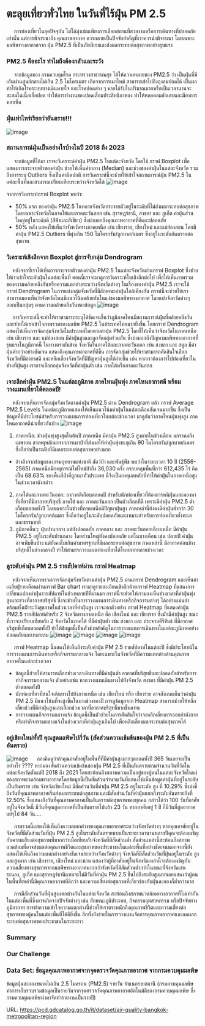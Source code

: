 # ตะลุยเที่ยวทั่วไทย ในวันที่ไร้ฝุ่น PM 2.5
&nbsp;&nbsp;&nbsp;&nbsp; การท่องเที่ยวในยุคปัจจุบัน ไม่ได้มุ่งเน้นเพียงการเลือกสถานที่สวยงามหรือการเดินทางที่ปลอดภัยเท่านั้น แต่การพิจารณาถึง คุณภาพอากาศ ควรกลายเป็นปัจจัยสำคัญที่เราควรนำพิจารณา โดยเฉพาะมลพิษทางอากาศจาก ฝุ่น PM2.5 ที่เป็นภัยเงียบและส่งผลกระทบต่อสุขภาพอย่างรุนแรง

###  PM2.5 คืออะไร ทำไมถึงต้องกลัวและระวัง
&nbsp;&nbsp;&nbsp;&nbsp; จากข้อมูลของ กรมควบคุมโรค กระทรวงสาธารณสุข ได้ให้ความหมายของ PM2.5 ว่า เป็นฝุ่นที่มีเส้นผ่านศูนย์กลางไม่เกิน 2.5 ไมโครเมตร เกิดจากการเผาไหม้ สามารถเข้าไปถึงถุงลมปอดได้ เป็นผลทำให้เกิดโรคระบบทางเดินหายใจ และโรคปอดต่าง ๆ หากได้รับในปริมาณมากหรือเป็นเวลานานจะสะสมในเนื้อเยื่อปอด ทำให้การทำงานของปอดเสื่อมประสิทธิภาพลง ทำให้หลอดลมอักเสบและมีอาการหอบหืด
### ฝุ่นเท่าไหร่เรียกว่าอันตราย!!!

![image](Pictures/PM2.5_Level_New.jpg)

### สถานการณ์ฝุ่นเป็นอย่างไรบ้างในปี 2018 ถึง 2023
&nbsp;&nbsp;&nbsp;&nbsp; จากข้อมูลที่ได้มา เราจะวิเคราะห์ค่าฝุ่น PM2.5 ในแต่ละจังหวัด โดยใช้ กราฟ Boxplot เพื่อแสดงการกระจายตัวของค่าฝุ่น ช่วยให้เห็นค่ากลาง (Median) และช่วงของค่าฝุ่นในแต่ละจังหวัด รวมถึงการระบุ Outliers ซึ่งเป็นค่าผิดปกติ การวิเคราะห์นี้จะช่วยให้เข้าใจสถานการณ์ฝุ่น PM2.5 ในแต่ละพื้นที่และสามารถเปรียบเทียบระหว่างจังหวัดได้
![image](Pictures/Boxplot_All_Region.png)

จากการวิเคราะห์กราฟ Boxplot พบว่า:

- 50% แรก ของค่าฝุ่น PM2.5 ในหลายจังหวัดกระจายตัวอยู่ในระดับที่ไม่ส่งผลกระทบต่อสุขภาพ โดยเฉพาะจังหวัดในภาคใต้และภาคตะวันออก เช่น สุราษฎร์ธานี, สงขลา และ ภูเก็ต ค่าฝุ่นส่วนใหญ่อยู่ในระดับดี (สีฟ้าและสีเขียว) ซึ่งบ่งบอกถึงคุณภาพอากาศที่ดีและปลอดภัย
- 50% หลัง แสดงให้เห็นว่าจังหวัดทางภาคเหนือ เช่น เชียงราย, เชียงใหม่ และแม่ฮ่องสอน  โดยมีค่าฝุ่น PM2.5 Outliers ที่พุ่งเกิน 150 ไมโครกรัม/ลูกบาศก์เมตร ซึ่งอยู่ในระดับอันตรายต่อสุขภาพ

### วิเคราะห์เชิงลึกจาก Boxplot สู่การจับกลุ่ม Dendrogram
&nbsp;&nbsp;&nbsp;&nbsp;หลังจากที่เราได้เห็นการกระจายตัวของค่าฝุ่น PM2.5 ในแต่ละจังหวัดผ่านกราฟ Boxplot ซึ่งช่วยให้เราเข้าใจระดับฝุ่นในแต่ละพื้นที่ ตอนนี้เราจะมาดูการวิเคราะห์ในเชิงลึกต่อไป เพื่อให้เห็นภาพรวมของความคล้ายคลึงกันหรือความแตกต่างระหว่างจังหวัดต่างๆ ในเรื่องของค่าฝุ่น PM2.5 เราจะใช้กราฟ Dendrogram ในการแบ่งกลุ่มจังหวัดที่มีลักษณะค่าฝุ่นใกล้เคียงกัน กราฟนี้จะช่วยให้เราสามารถมองเห็นว่าจังหวัดไหนมีแนวโน้มคล้ายกันในแง่ของมลพิษทางอากาศ โดยแบ่งจังหวัดต่างๆ ออกเป็นกลุ่มๆ ตามความคล้ายคลึงกันของข้อมูล
![image](Pictures/Thai_Dendrogram.png)

&nbsp;&nbsp;&nbsp;&nbsp;การวิเคราะห์นี้จะทำให้เราสามารถระบุได้ชัดเจนขึ้นว่าภูมิภาคไหนมีสถานการณ์ฝุ่นที่คล้ายคลึงกัน และช่วยให้เราเข้าใจภาพรวมของมลพิษ PM2.5 ในประเทศไทยมากยิ่งขึ้น โดยกราฟ Dendrogram แสดงให้เห็นการจัดกลุ่มจังหวัดในประเทศไทยตามค่าฝุ่น PM2.5 โดยชี้ให้เห็นว่าจังหวัดในภาคเหนือ เช่น เชียงราย และ แม่ฮ่องสอน มีค่าฝุ่นสูงและถูกจัดกลุ่มร่วมกัน ซึ่งบ่งบอกถึงปัญหามลพิษทางอากาศที่รุนแรงในภูมิภาคนี้ ในทางตรงกันข้าม จังหวัดในภาคใต้และภาคตะวันออก เช่น สงขลา และ สตูล มีค่าฝุ่นต่ำกว่าอย่างชัดเจน แสดงถึงคุณภาพอากาศที่ดีขึ้น การจัดกลุ่มช่วยให้เราสามารถตัดสินใจเลือกจังหวัดที่มีอากาศดี และหลีกเลี่ยงจังหวัดที่มีปัญหาฝุ่นสูงได้ง่ายขึ้น เช่น หากเราต้องการไปท่องเที่ยวในช่วงที่ฝุ่นสูง เราอาจเลือกกลุ่มจังหวัดที่ค่าฝุ่นต่ำ เช่น ภาคใต้หรือภาคตะวันออก

### เจาะลึกค่าฝุ่น PM2.5 ในแต่ละภูมิภาค ภาคไหนฝุ่นพุ่ง ภาคไหนอากาศดี พร้อมวางแผนเที่ยวได้ตลอดปี!
&nbsp;&nbsp;&nbsp;&nbsp;หลังจากเห็นการจัดกลุ่มจังหวัดตามค่าฝุ่น PM2.5 ผ่าน Dendrogram แล้ว กราฟ Average PM2.5 Levels ในแต่ละภูมิภาคแสดงให้เห็นแนวโน้มค่าฝุ่นในแต่ละเดือนชัดเจนมากขึ้น ซึ่งเป็นข้อมูลที่มีประโยชน์สำหรับการวางแผนการท่องเที่ยวในแต่ละช่วงเวลา มาดูกันว่าภาคไหนฝุ่นพุ่งสูง ภาคไหนอากาศดีน่าเที่ยวกันบ้าง
![image](Pictures/Average_PM2.5_Region.png)

 

 1. ภาคเหนือ: ช่วงฝุ่นพุ่งสูงสุดในต้นปี
ภาคเหนือ มีค่าฝุ่น PM2.5 สูงมากในช่วงเดือน มกราคมถึงเมษายน สาเหตุหลักมาจากการเผาป่าที่ส่งผลให้ค่าฝุ่นพุ่งทะลุเกิน 90 ไมโครกรัม/ลูกบาศก์เมตร ซึ่งถือว่าเป็นระดับที่มีผลกระทบต่อสุขภาพอย่างมาก
- อ้างอิงจากข้อมูลของกรมอุทยานแห่งชาติ สัตว์ป่า และพันธุ์พืช พบว่าในระยะเวลา 10 ปี (2556-2565) ภาคเหนือมีเหตุการณ์ไฟไหม้ป่าถึง 36,030 ครั้ง ครอบคลุมพื้นที่กว่า 612,435 ไร่ คิดเป็น 68.63% ของพื้นที่ป่าที่ถูกเผาทั่วประเทศ นี่จึงเป็นเหตุผลหลักที่ทำให้ค่าฝุ่นในภาคเหนือสูงในช่วงเวลาดังกล่าว
 2. ภาคใต้และภาคตะวันออก: อากาศดีเกือบตลอดปี
สำหรับนักท่องเที่ยวที่ต้องการหนีฝุ่นและมองหาที่เที่ยวที่มีอากาศบริสุทธิ์ ภาคใต้ และ ภาคตะวันออก เป็นตัวเลือกที่ดี เพราะมีค่าฝุ่น PM2.5 ต่ำเกือบตลอดทั้งปี โดยเฉพาะในช่วงที่ภาคเหนือมีปัญหาฝุ่นสูง ภาคเหล่านี้ยังคงมีค่าฝุ่นต่ำกว่า 30 ไมโครกรัม/ลูกบาศก์เมตร ซึ่งถือว่าอยู่ในระดับปลอดภัยและเหมาะสำหรับการท่องเที่ยวทั้งทะเลและธรรมชาติ
 3. ภูมิภาคอื่นๆ: ฝุ่นปานกลาง แต่ยังปลอดภัย
ภาคกลาง และ ภาคตะวันออกเฉียงเหนือ มีค่าฝุ่น PM2.5 อยู่ในระดับปานกลาง โดยส่วนใหญ่ยังคงปลอดภัย แต่ในบางเดือน เช่น ปลายปี ค่าฝุ่นอาจเพิ่มขึ้นบ้าง แต่ยังคงไม่เกินค่ามาตรฐานที่มีผลกระทบต่อสุขภาพ ภาคเหล่านี้ มีอากาศค่อนข้างบริสุทธิ์ในช่วงกลางปี ทำให้สามารถวางแผนท่องเที่ยวได้ในหลากหลายช่วงเวลา

### ดูระดับค่าฝุ่น PM 2.5 รายสัปดาห์ผ่าน กราฟ Heatmap
&nbsp;&nbsp;&nbsp;&nbsp;หลังจากเห็นภาพรวมการจัดกลุ่มจังหวัดตามค่าฝุ่น PM2.5 ผ่านกราฟ Dendrogram และเห็นค่าเฉลี่ยฝุ่รายเดือนผ่านกราฟ Bar chart เรามาดูรายละเอียดเชิงลึกด้วยกราฟ Heatmap ที่แสดงการเปลี่ยนแปลงค่าฝุ่นรายสัปดาห์ในช่วงหลายปีที่ผ่านมา กราฟนี้จะช่วยให้เรามองเห็นช่วงเวลาที่ค่าฝุ่นพุ่งสูงและช่วงที่อากาศบริสุทธิ์ ซึ่งจะช่วยในการวางแผนการเดินทางหรือกิจกรรมต่างๆ ได้อย่างแม่นยำ พร้อมทั้งเฝ้าระวังสุขภาพในช่วงเวลาที่ค่าฝุ่นสูง  เราจะยกตัวอย่าง กราฟ Heatmap ที่แสดงค่าฝุ่น PM2.5 รายสัปดาห์สำหรับ 2 จังหวัดทางภาคเหนือ คือ เชียงใหม่ และ เชียงราย ซึ่งมักมีค่าฝุ่นสูง ขณะที่เราจะเปรียบเทียบกับ 2 จังหวัดในภาคใต้ ที่มีค่าฝุ่นต่ำ เช่น สงขลา และ ประจวบคีรีขันธ์ ที่มีอากาศบริสุทธิ์เกือบตลอดทั้งปี ทำให้ข้อมูลนี้เป็นตัวช่วยสำคัญในการวางแผนการเดินทางในแต่ละภูมิภาคอย่างปลอดภัยและเหมาะสม
![image](Pictures/ChiangRai.png)
![image](Pictures/MaeHongSon.png)
![image](Pictures/Satun.png)
![image](Pictures/Songkhla.png)


&nbsp;&nbsp;&nbsp;&nbsp; กราฟ Heatmap นี้แสดงให้เห็นถึงระดับค่าฝุ่น PM 2.5 รายสัปดาห์ในแต่ละปี ซึ่งมีประโยชน์ในการวางแผนการเดินทางหรือกิจกรรมกลางแจ้ง โดยเฉพาะในจังหวัดที่มีความแตกต่างด้านคุณภาพอากาศในแต่ละช่วงเวลา
-  ข้อมูลนี้ช่วยให้สามารถเลือกช่วงเวลาเดินทางที่มีค่าฝุ่นต่ำ   อากาศที่บริสุทธิ์และปลอดภัยสำหรับการทำกิจกรรมกลางแจ้ง ตัวอย่างเช่น หากวางแผนเดินทางไปยังจังหวัด สงขลา ที่มีค่าฝุ่น PM 2.5 ต่ำตลอดทั้งปี  
-  นักท่องเที่ยวที่สนใจเดินทางไปยังภาคเหนือ เช่น  เชียงใหม่ หรือ เชียงราย  อาจสังเกตเห็นว่าค่าฝุ่น PM 2.5 มีแนวโน้มที่จะสูงขึ้นในบางช่วงของปี การดูข้อมูลจาก Heatmap สามารถช่วยให้หลีกเลี่ยงช่วงที่มีค่าฝุ่นสูงและเลือกช่วงเวลาที่อากาศบริสุทธิ์มากขึ้นแทน
-  การวางแผนกิจกรรมกลางแจ้ง ข้อมูลนี้เป็นตัวช่วยในการตัดสินใจว่าจะหลีกเลี่ยงการออกกำลังกายหรือทำกิจกรรมกลางแจ้งในช่วงเวลาที่ค่าฝุ่นสูงเกินไป เพื่อหลีกเลี่ยงผลกระทบต่อสุขภาพได้


### อยู่เชียงใหม่ทั้งปี คุณสูดมลพิษไปกี่วัน (สัดส่วนความเข้มข้นของฝุ่น PM 2.5 ที่เป็นอันตราย)

![image](Pictures/Proportion_Pollution_Level.png) 
&nbsp;&nbsp;&nbsp;&nbsp; ลองคิดดูว่าถ้าคุณอาศัยอยู่ในพื้นที่ที่มีค่าฝุ่นสูงมากๆตลอดทั้งปี 365 วันเลยจะเป็นอย่างไร ???? หากมองสัดส่วนความเข้มข้นของฝุ่น PM 2.5 ที่เป็นอันตรายตามจำนวนวันที่วัดในแต่ละจังหวัดตั้งแต่ปี 2018 ถึง 2021 โดยสะท้อนถึงสภาพความเป็นอยู่ของผู้คนในแต่ละจังหวัดในแง่ของสภาพแวดล้อมทางอากาศโดยข้อมูลนี้เป็นสัดส่วนจำนวนวันที่แสดงให้เห็นข้อมูลค่าฝุ่นที่อยู่ในระดับเป็นอันตราย เช่น จังหวัดเชียงใหม่ มีสัดส่วนวันที่ค่าฝุ่น PM 2.5 อยู่ในระดับ สูง ที่ 10.29% ซึ่งบ่งชี้ถึงวันที่คุณภาพอากาศเริ่มส่งผลกระทบต่อสุขภาพ และมีสัดส่วนวันที่ค่าฝุ่นแยกถึงระดับอันตรายถึงที่ 12.50% ซึ่งแสดงถึงวันที่คุณภาพอากาศเป็นอันตรายต่อสุขภาพของทุกคน กล่าวได้ว่า 100 วันที่อาศัยอยู่ในจังหวัดนี้ มีวันที่คุณสูดอากาศที่เป็นอันตรายไปแล้ว 23 วัน หากอาศัยอยู่ 1 ปี  ก็มีวันที่สูดอากาศแย่ๆไป 84 วัน….

&nbsp;&nbsp;&nbsp;&nbsp; ภาพรวมนี้แสดงให้เห็นถึงความแตกต่างของคุณภาพอากาศระหว่างจังหวัดต่างๆ หากคุณอาศัยอยู่ในจังหวัดที่มีสัดส่วนวันที่ฝุ่น PM 2.5 สูงในระดับอันตรายมากเป็นระยะเวลานานหลายปีคุณจะต้องเผชิญกับความเสี่ยงต่อสุขภาพที่มากกว่าเมื่อเทียบกับจังหวัดที่มีสัดส่วนต่ำ สัดส่วนเหล่านี้สะท้อนถึงสภาพแวดล้อมที่อาจส่งผลต่อคุณภาพชีวิตและสุขภาพของประชาชนในแต่ละพื้นที่อย่างชัดเจนนอกจากนี้ยังแสดงให้เห็นถึงความแตกต่างอย่างชัดเจนระหว่างจังหวัดต่างๆ จังหวัดที่มีสัดส่วนวันที่ฝุ่นอยู่ในระดับ สูง และสูงมาก เช่น เชียงราย, เชียงใหม่ และน่าน แสดงว่าผู้ที่อาศัยอยู่ในจังหวัดเหล่านี้จะต้องเผชิญกับความเสี่ยงทางสุขภาพจากมลพิษทางอากาศมากกว่าจังหวัดที่มีสัดส่วนต่ำกว่าในขณะที่จังหวัดเช่น ระนอง, ภูเก็ต และสุราษฎร์ธานีแทบจะไม่มีวันที่ค่าฝุ่น PM 2.5 ขึ้นไปถึงระดับสูงมากเลยแสดงว่าผู้คนในพื้นที่เหล่านี้มีคุณภาพอากาศที่ดีกว่า และความเสี่ยงต่อสุขภาพที่เกี่ยวข้องกับฝุ่นละอองก็ต่ำกว่ามาก

&nbsp;&nbsp;&nbsp;&nbsp; การมีสัดส่วนวันที่ฝุ่นสูงแตกต่างกันในแต่ละจังหวัด สะท้อนถึงสภาพแวดล้อมทางอากาศที่ไม่เท่ากันในแต่ละพื้นที่ซึ่งอาจเกิดจากปัจจัยต่างๆ เช่น ลักษณะภูมิประเทศ, กิจกรรมอุตสาหกรรม หรือปัจจัยทางภูมิอากาศ การทำความเข้าใจความแตกต่างนี้ช่วยให้เราตระหนักถึงคุณภาพชีวิตและความเสี่ยงต่อสุขภาพของผู้คนในแต่ละพื้นที่ได้ดียิ่งขึ้น อีกทั้งยังช่วยในการวางแผนจัดการคุณภาพอากาศและลดผลกระทบต่อสุขภาพของประชาชนในระยะยาว




### Summary


### Our Challenge

### Data Set: ข้อมูลคุณภาพอากาศจากจุดตรวจวัดคุณภาพอากาศ จากกรมควบคุมมลพิษ
ข้อมูลฝุ่นละอองขนาดไม่เกิน 2.5 ไมครอน (PM2.5) รายวัน จำแนกรายสถานี (กรมควบคุมมลพิษทำการเก็บรวบรวมข้อมูลเป็นรายวันจากจุดตรวจวัดคุณภาพอากาศอัตโนมัติของกรมควบคุมมลพิษ ซึ่งกรมควบคุมมลพิษนำมาจัดทำรายงานเป็นรายปี)

URL: https://pcd.gdcatalog.go.th/it/dataset/air-quality-bangkok-metropolitan-region
